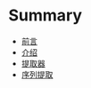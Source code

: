 # Summary

* [前言](README.md)
* [介绍](introduction.md)
* [提取器](chp1-extractors.md)
* [序列提取](chp2-extracting-sequences.md)
